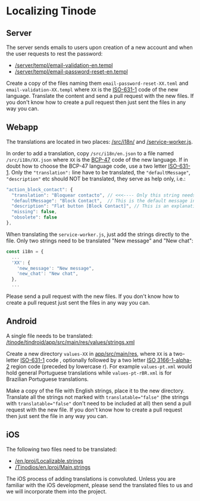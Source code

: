 # Localizing Tinode

## Server

The server sends emails to users upon creation of a new account and when the user requests to rest the password:

* [/server/templ/email-validation-en.templ](../server/templ/email-validation-en.templ)
* [/server/templ/email-password-reset-en.templ](../server/templ/email-password-reset-en.templ)

Create a copy of the files naming them `email-password-reset-XX.teml` and `email-validation-XX.templ` where `XX` is the [ISO-631-1](https://en.wikipedia.org/wiki/List_of_ISO_639-1_codes) code of the new language. Translate the content and send a pull request with the new files. If you don't know how to create a pull request then just sent the files in any way you can.

## Webapp

The translations are located in two places: [/src/i18n/](https://github.com/tinode/webapp/tree/master/src/i18n/) and [/service-worker.js](https://github.com/tinode/webapp/blob/master/service-worker.js#L11).

In order to add a translation, copy `/src/i18n/en.json` to a file named `/src/i18n/XX.json` where `XX` is the [BCP-47](https://tools.ietf.org/rfc/bcp/bcp47.txt) code of the new language. If in doubt how to choose the BCP-47 language code, use a two letter [ISO-631-1](https://en.wikipedia.org/wiki/List_of_ISO_639-1_codes). Only the `"translation":` line have to be translated, the `"defaultMessage"`, `"description"` etc should NOT be translated, they serve as help only, i.e.:

```js
"action_block_contact": {
  "translation": "Bloquear contacto", // <<<---- Only this string needs to be translated
  "defaultMessage": "Block Contact",  // This is the default message in English
  "description": "Flat button [Block Contact]", // This is an explanation where/how the string is used.
  "missing": false,
  "obsolete": false
},
```

When translating the `service-worker.js`, just add the strings directly to the file. Only two strings need to be translated "New message" and "New chat":

```js
const i18n = {
  ...
  'XX': {
    'new_message': "New message",
    'new_chat': "New chat",
  },
  ...
```

Please send a pull request with the new files. If you don't know how to create a pull request just sent the files in any way you can.

## Android

A single file needs to be translated: [/tinode/tindroid/app/src/main/res/values/strings.xml](https://github.com/tinode/tindroid/blob/master/app/src/main/res/values/strings.xml)

Create a new directory `values-XX` in [app/src/main/res](https://github.com/tinode/tindroid/tree/master/app/src/main/res), where `XX` is a two-letter [ISO-631-1](https://en.wikipedia.org/wiki/List_of_ISO_639-1_codes) code , optionally followed by a two letter [ISO 3166-1-alpha-2](https://en.wikipedia.org/wiki/ISO_3166-1_alpha-2) region code (preceded by lowercase r). For example `values-pt.xml` would hold general Portuguese translations while `values-pt-rBR.xml` is for Brazilian Portuguese translations.

Make a copy of the file with English strings, place it to the new directory. Translate all the strings not marked with `translatable="false"` (the strings with `translatable="false"` don't need to be included at all) then send a pull request with the new file. If you don't know how to create a pull request then just sent the file in any way you can.


## iOS

The following two files need to be translated:

* [/en.lproj/Localizable.strings](https://github.com/tinode/ios/blob/master/en.lproj/Localizable.strings)
* [/Tinodios/en.lproj/Main.strings](https://github.com/tinode/ios/blob/master/Tinodios/en.lproj/Main.strings)

The iOS process of adding translations is convoluted. Unless you are familiar with the iOS development, please send the translated files to us and we will incorporate them into the project.
